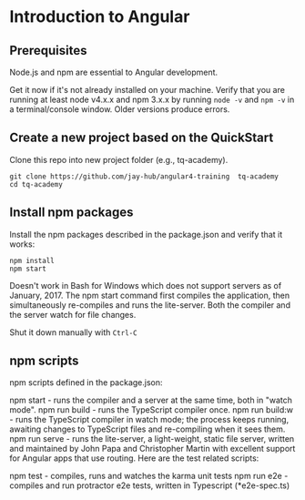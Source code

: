 # Introduction to Angular

## Prerequisites

Node.js and npm are essential to Angular development.

Get it now if it's not already installed on your machine.
Verify that you are running at least node v4.x.x and npm 3.x.x by running `node -v` and `npm -v` in a terminal/console window. Older versions produce errors.

## Create a new project based on the QuickStart

Clone this repo into new project folder (e.g., tq-academy).

```
git clone https://github.com/jay-hub/angular4-training  tq-academy
cd tq-academy
```

## Install npm packages

Install the npm packages described in the package.json and verify that it works:

```
npm install
npm start
```

Doesn't work in Bash for Windows which does not support servers as of January, 2017.
The npm start command first compiles the application, then simultaneously re-compiles and runs the lite-server. Both the compiler and the server watch for file changes.

Shut it down manually with `Ctrl-C`

## npm scripts

npm scripts defined in the package.json:

npm start - runs the compiler and a server at the same time, both in "watch mode".
npm run build - runs the TypeScript compiler once.
npm run build:w - runs the TypeScript compiler in watch mode; the process keeps running, awaiting changes to TypeScript files and re-compiling when it sees them.
npm run serve - runs the lite-server, a light-weight, static file server, written and maintained by John Papa and Christopher Martin with excellent support for Angular apps that use routing.
Here are the test related scripts:

npm test - compiles, runs and watches the karma unit tests
npm run e2e - compiles and run protractor e2e tests, written in Typescript (*e2e-spec.ts)
